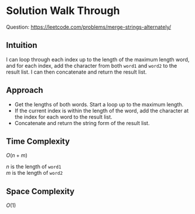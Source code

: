# Solution Walk Through
Question: https://leetcode.com/problems/merge-strings-alternately/

## Intuition
I can loop through each index up to the length of the maximum length word, and for each index, add the character from both `word1` and `word2` to the result list. I can then concatenate and return the result list.

## Approach
- Get the lengths of both words. Start a loop up to the maximum length.
- If the current index is within the length of the word, add the character at the index for each word to the result list.
- Concatenate and return the string form of the result list.

## Time Complexity
$O(n + m)$

$n$ is the length of `word1` \
$m$ is the length of `word2`

## Space Complexity
$O(1)$